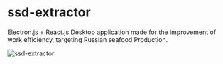 # ssd-extractor
Electron.js + React.js Desktop application made for the improvement of work efficiency, targeting Russian seafood Production. 


![ssd-extractor](https://github.com/NT1210/ssd-extractor/assets/147454467/b25c56a8-f258-43eb-9d2b-2db729fa1499)
